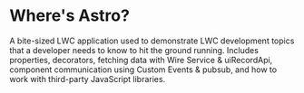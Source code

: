# Where's Astro?
A bite-sized LWC application used to demonstrate LWC development topics that a developer needs to know to hit the ground running. Includes properties, decorators, fetching data with Wire Service &amp; uiRecordApi, component communication using Custom Events &amp; pubsub, and how to work with third-party JavaScript libraries.
